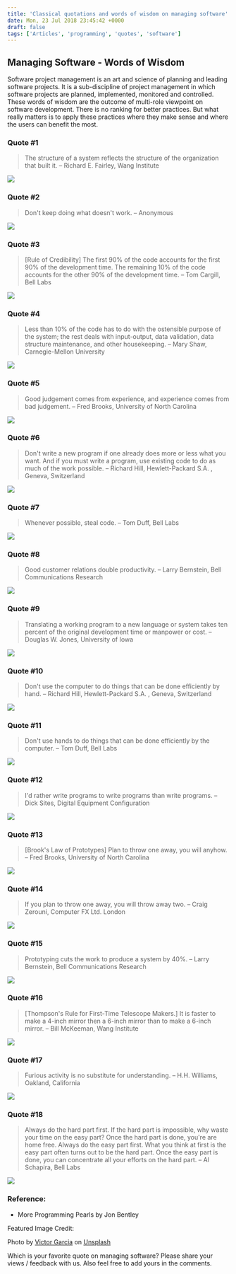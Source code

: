 ```yaml
---
title: 'Classical quotations and words of wisdom on managing software'
date: Mon, 23 Jul 2018 23:45:42 +0000
draft: false
tags: ['Articles', 'programming', 'quotes', 'software']
---
```


Managing Software - Words of Wisdom
-----------------------------------

Software project management is an art and science of planning and leading software projects. It is a sub-discipline of project management in which software projects are planned, implemented, monitored and controlled. These words of wisdom are the outcome of multi-role viewpoint on software development. There is no ranking for better practices. But what really matters is to apply these practices where they make sense and where the users can benefit the most.

### Quote #1

> The structure of a system reflects the structure of the organization that built it. – Richard E. Fairley, Wang Institute

![](/wp-content/uploads/2018/07/Managing-Software.png)

### Quote #2

> Don't keep doing what doesn't work. – Anonymous

![](/wp-content/uploads/2018/07/Managing-Software1.png)

### Quote #3

> \[Rule of Credibility\] The first 90% of the code accounts for the first 90% of the development time. The remaining 10% of the code accounts for the other 90% of the development time. – Tom Cargill, Bell Labs

![](/wp-content/uploads/2018/07/Managing-Software2.png)

### Quote #4

> Less than 10% of the code has to do with the ostensible purpose of the system; the rest deals with input-output, data validation, data structure maintenance, and other housekeeping. – Mary Shaw, Carnegie-Mellon University

![](/wp-content/uploads/2018/07/Managing-Software3.png)

### Quote #5

> Good judgement comes from experience, and experience comes from bad judgement. – Fred Brooks, University of North Carolina

![](/wp-content/uploads/2018/07/Managing-Software4.png)

### Quote #6

> Don't write a new program if one already does more or less what you want. And if you must write a program, use existing code to do as much of the work possible. – Richard Hill, Hewlett-Packard S.A. , Geneva, Switzerland

![](/wp-content/uploads/2018/07/Managing-Software5.png)

### Quote #7

> Whenever possible, steal code. – Tom Duff, Bell Labs

![](/wp-content/uploads/2018/07/Managing-Software6.png)

### Quote #8

> Good customer relations double productivity. – Larry Bernstein, Bell Communications Research

![](/wp-content/uploads/2018/07/Managing-Software7.png)

### Quote #9

> Translating a working program to a new language or system takes ten percent of the original development time or manpower or cost. – Douglas W. Jones, University of Iowa

![](/wp-content/uploads/2018/07/Managing-Software8.png)

### Quote #10

> Don't use the computer to do things that can be done efficiently by hand. – Richard Hill, Hewlett-Packard S.A. , Geneva, Switzerland

![](/wp-content/uploads/2018/07/Managing-Software9.png)

### Quote #11

> Don't use hands to do things that can be done efficiently by the computer. – Tom Duff, Bell Labs

![](/wp-content/uploads/2018/07/Managing-Software10.png)

### Quote #12

> I'd rather write programs to write programs than write programs. – Dick Sites, Digital Equipment Configuration

![](/wp-content/uploads/2018/07/Managing-Software11.png)

### Quote #13

> \[Brook's Law of Prototypes\] Plan to throw one away, you will anyhow. – Fred Brooks, University of North Carolina

![](/wp-content/uploads/2018/07/Managing-Software12.png)

### Quote #14

> If you plan to throw one away, you will throw away two. – Craig Zerouni, Computer FX Ltd. London

![](/wp-content/uploads/2018/07/Managing-Software13.png)

### Quote #15

> Prototyping cuts the work to produce a system by 40%. – Larry Bernstein, Bell Communications Research

![](/wp-content/uploads/2018/07/Managing-Software14.png)

### Quote #16

> \[Thompson's Rule for First-Time Telescope Makers.\] It is faster to make a 4-inch mirror then a 6-inch mirror than to make a 6-inch mirror. – Bill McKeeman, Wang Institute

![](/wp-content/uploads/2018/07/Managing-Software15.png)

### Quote #17

> Furious activity is no substitute for understanding. – H.H. Williams, Oakland, California

![](/wp-content/uploads/2018/07/Managing-Software18.png)

### Quote #18

> Always do the hard part first. If the hard part is impossible, why waste your time on the easy part? Once the hard part is done, you're are home free. Always do the easy part first. What you think at first is the easy part often turns out to be the hard part. Once the easy part is done, you can concentrate all your efforts on the hard part. – Al Schapira, Bell Labs

![](/wp-content/uploads/2018/07/Managing-Software17.png)

### Reference:

*   More Programming Pearls by Jon Bentley

Featured Image Credit:

Photo by [Victor Garcia](https://unsplash.com/photos/0yL6nXhn0pI?utm_source=unsplash&utm_medium=referral&utm_content=creditCopyText) on [Unsplash](https://unsplash.com/search/photos/patterns?utm_source=unsplash&utm_medium=referral&utm_content=creditCopyText)

Which is your favorite quote on managing software? Please share your views / feedback with us. Also feel free to add yours in the comments.
